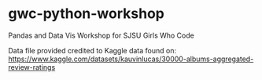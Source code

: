 # gwc-python-workshop
Pandas and Data Vis Workshop for SJSU Girls Who Code

Data file provided credited to Kaggle data found on: https://www.kaggle.com/datasets/kauvinlucas/30000-albums-aggregated-review-ratings
